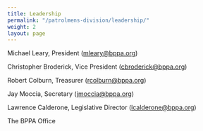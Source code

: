 ```yaml
---
title: Leadership
permalink: "/patrolmens-division/leadership/"
weight: 2
layout: page
---
```


Michael Leary, President (mleary@bppa.org)

Christopher Broderick, Vice President (cbroderick@bppa.org)

Robert Colburn, Treasurer (rcolburn@bppa.org)

Jay Moccia, Secretary (jmoccia@bppa.org)

Lawrence Calderone, Legislative Director (lcalderone@bppa.org)

The BPPA Office
